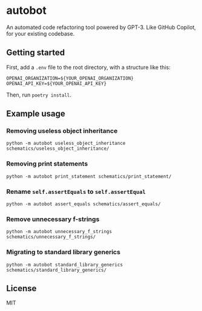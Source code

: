 # autobot

An automated code refactoring tool powered by GPT-3. Like GitHub Copilot, for your existing
codebase.

## Getting started

First, add a `.env` file to the root directory, with a structure like this:

```
OPENAI_ORGANIZATION=${YOUR_OPENAI_ORGANIZATION}
OPENAI_API_KEY=${YOUR_OPENAI_API_KEY}
```

Then, run `poetry install`.

## Example usage

### Removing useless object inheritance

```shell
python -m autobot useless_object_inheritance schematics/useless_object_inheritance/
```

### Removing print statements

```shell
python -m autobot print_statement schematics/print_statement/
```

### Rename `self.assertEquals` to `self.assertEqual`

```shell
python -m autobot assert_equals schematics/assert_equals/
```

### Remove unnecessary f-strings

```shell
python -m autobot unnecessary_f_strings schematics/unnecessary_f_strings/
```

### Migrating to standard library generics

```shell
python -m autobot standard_library_generics schematics/standard_library_generics/
```

## License

MIT
